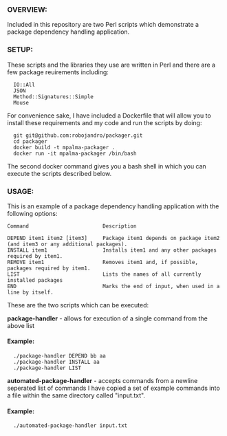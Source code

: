 ### OVERVIEW:

Included in this repository are two Perl scripts which demonstrate a package dependency handling application.

### SETUP:

These scripts and the libraries they use are written in Perl and there are a few package reuirements including: 

```
  IO::All
  JSON
  Method::Signatures::Simple
  Mouse
```

For convenience sake, I have included a Dockerfile that will allow you to install these requirements and my code and run the scripts by doing:

```
  git git@github.com:robojandro/packager.git
  cd packager
  docker build -t mpalma-packager .
  docker run -it mpalma-packager /bin/bash
```

The second docker command gives you a bash shell in which you can execute the scripts described below.

### USAGE: 

This is an example of a package dependency handling application with the following options:
```
Command                        Description

DEPEND item1 item2 [item3]     Package item1 depends on package item2 (and item3 or any additional packages).
INSTALL item1                  Installs item1 and any other packages required by item1.
REMOVE item1                   Removes item1 and, if possible, packages required by item1.
LIST                           Lists the names of all currently installed packages
END                            Marks the end of input, when used in a line by itself.
```

These are the two scripts which can be executed:

**package-handler** - allows for execution of a single command from the above list

#### Example:
```
  ./package-handler DEPEND bb aa
  ./package-handler INSTALL aa
  ./package-handler LIST
```

**automated-package-handler** - accepts commands from a newline seperated list of commands
I have copied a set of example commands into a file within the same directory called "input.txt".

#### Example:
```
  ./automated-package-handler input.txt
```

